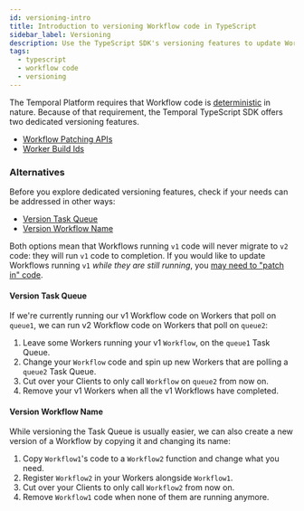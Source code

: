 ```yaml
---
id: versioning-intro
title: Introduction to versioning Workflow code in TypeScript
sidebar_label: Versioning
description: Use the TypeScript SDK's versioning features to update Workflow code.
tags:
  - typescript
  - workflow code
  - versioning
---
```


The Temporal Platform requires that Workflow code is [deterministic](/concepts/what-is-a-workflow-definition#deterministic-constraints) in nature.
Because of that requirement, the Temporal TypeScript SDK offers two dedicated versioning features.

- [Workflow Patching APIs](/java/patching)
- [Worker Build Ids](/java/how-to-use-worker-versioning-in-java)

### Alternatives

Before you explore dedicated versioning features, check if your needs can be addressed in other ways:

- [Version Task Queue](#version-task-queue)
- [Version Workflow Name](#version-workflow-name)

Both options mean that Workflows running `v1` code will never migrate to `v2` code: they will run `v1` code to completion.
If you would like to update Workflows running `v1` _while they are still running_, you [may need to "patch in" code](#do-i-need-to-patch).

#### Version Task Queue

If we're currently running our v1 Workflow code on Workers that poll on `queue1`, we can run v2 Workflow code on Workers that poll on `queue2`:

1. Leave some Workers running your v1 `Workflow`, on the `queue1` Task Queue.
1. Change your `Workflow` code and spin up new Workers that are polling a `queue2` Task Queue.
1. Cut over your Clients to only call `Workflow` on `queue2` from now on.
1. Remove your v1 Workers when all the v1 Workflows have completed.

#### Version Workflow Name

While versioning the Task Queue is usually easier, we can also create a new version of a Workflow by copying it and changing its name:

1. Copy `Workflow1`'s code to a `Workflow2` function and change what you need.
1. Register `Workflow2` in your Workers alongside `Workflow1`.
1. Cut over your Clients to only call `Workflow2` from now on.
1. Remove `Workflow1` code when none of them are running anymore.
